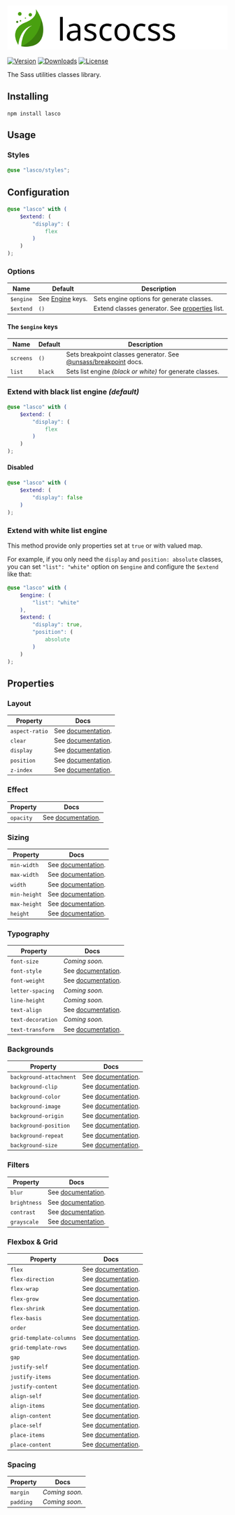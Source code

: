 <div align="center">

![Lasco](.github/banner.svg)

</div>

[![Version](https://flat.badgen.net/npm/v/lasco)](https://www.npmjs.com/package/lasco)
[![Downloads](https://flat.badgen.net/npm/dt/lasco)](https://www.npmjs.com/package/lasco)
[![License](https://flat.badgen.net/npm/license/lasco)](https://www.npmjs.com/package/lasco)

The Sass utilities classes library.

## Installing

```shell
npm install lasco
```

## Usage

### Styles

```scss
@use "lasco/styles";
```

## Configuration

```scss
@use "lasco" with (
    $extend: (
        "display": (
            flex
        )
    )
);
```

### Options

| Name      | Default                              | Description                                                   |
|-----------|--------------------------------------|---------------------------------------------------------------|
| `$engine` | See [Engine](#the-engine-keys) keys. | Sets engine options for generate classes.                     |
| `$extend` | `()`                                 | Extend classes generator. See [properties](#properties) list. |

#### The `$engine` keys

| Name      | Default | Description                                                                                             |
|-----------|---------|---------------------------------------------------------------------------------------------------------|
| `screens` | `()`    | Sets breakpoint classes generator. See [@unsass/breakpoint](https://github.com/unsass/breakpoint) docs. |
| `list`    | `black` | Sets list engine _(black or white)_ for generate classes.                                               |

### Extend with black list engine _(default)_

```scss
@use "lasco" with (
    $extend: (
        "display": (
            flex
        )
    )
);
```

#### Disabled

```scss
@use "lasco" with (
    $extend: (
        "display": false
    )
);
```

### Extend with white list engine

This method provide only properties set at `true` or with valued map.

For example, if you only need the `display` and `position: absolute` classes, you can set `"list": "white"` option
on `$engine` and configure the `$extend` like that:

```scss
@use "lasco" with (
    $engine: (
        "list": "white"
    ),
    $extend: (
        "display": true,
        "position": (
            absolute
        )
    )
);
```

## Properties

### Layout

| Property       | Docs                                           |
|----------------|------------------------------------------------|
| `aspect-ratio` | See [documentation](/src/aspect-ratio#readme). |
| `clear`        | See [documentation](/src/clear#readme).        |
| `display`      | See [documentation](/src/display#readme).      |
| `position`     | See [documentation](/src/position#readme).     |
| `z-index`      | See [documentation](/src/z-index#readme).      |

### Effect

| Property  | Docs                                      |
|-----------|-------------------------------------------|
| `opacity` | See [documentation](/src/opacity#readme). |

### Sizing

| Property     | Docs                                         |
|--------------|----------------------------------------------|
| `min-width`  | See [documentation](/src/min-width#readme).  |
| `max-width`  | See [documentation](/src/max-width#readme).  |
| `width`      | See [documentation](/src/width#readme).      |
| `min-height` | See [documentation](/src/min-height#readme). |
| `max-height` | See [documentation](/src/max-height#readme). |
| `height`     | See [documentation](/src/height#readme).     |

### Typography

| Property          | Docs                                             |
|-------------------|--------------------------------------------------|
| `font-size`       | _Coming soon._                                   |
| `font-style`      | See [documentation](/src/font-style#readme).     |
| `font-weight`     | See [documentation](/src/font-weight#readme).    |
| `letter-spacing`  | _Coming soon._                                   |
| `line-height`     | _Coming soon._                                   |
| `text-align`      | See [documentation](/src/text-align#readme).     |
| `text-decoration` | _Coming soon._                                   |
| `text-transform`  | See [documentation](/src/text-transform#readme). |

### Backgrounds

| Property                | Docs                                                    |
|-------------------------|---------------------------------------------------------|
| `background-attachment` | See [documentation](/src/background-attachment#readme). |
| `background-clip`       | See [documentation](/src/background-clip#readme).       |
| `background-color`      | See [documentation](/src/background-color#readme).      |
| `background-image`      | See [documentation](/src/background-image#readme).      |
| `background-origin`     | See [documentation](/src/background-origin#readme).     |
| `background-position`   | See [documentation](/src/background-position#readme).   |
| `background-repeat`     | See [documentation](/src/background-repeat#readme).     |
| `background-size`       | See [documentation](/src/background-size#readme).       |

### Filters

| Property     | Docs                                         |
|--------------|----------------------------------------------|
| `blur`       | See [documentation](/src/blur#readme).       |
| `brightness` | See [documentation](/src/brightness#readme). |
| `contrast`   | See [documentation](/src/contrast#readme).   |
| `grayscale`  | See [documentation](/src/grayscale#readme).  |

### Flexbox & Grid

| Property                | Docs                                                    |
|-------------------------|---------------------------------------------------------|
| `flex`                  | See [documentation](/src/flex#readme).                  |
| `flex-direction`        | See [documentation](/src/flex-direction#readme).        |
| `flex-wrap`             | See [documentation](/src/flex-wrap#readme).             |
| `flex-grow`             | See [documentation](/src/flex-grow#readme).             |
| `flex-shrink`           | See [documentation](/src/flex-shrink#readme).           |
| `flex-basis`            | See [documentation](/src/flex-basis#readme).            |
| `order`                 | See [documentation](/src/order#readme).                 |
| `grid-template-columns` | See [documentation](/src/grid-template-columns#readme). |
| `grid-template-rows`    | See [documentation](/src/grid-template-rows#readme).    |
| `gap`                   | See [documentation](/src/gap#readme).                   |
| `justify-self`          | See [documentation](/src/justify-self#readme).          |
| `justify-items`         | See [documentation](/src/justify-items#readme).         |
| `justify-content`       | See [documentation](/src/justify-content#readme).       |
| `align-self`            | See [documentation](/src/align-self#readme).            |
| `align-items`           | See [documentation](/src/align-items#readme).           |
| `align-content`         | See [documentation](/src/align-content#readme).         |
| `place-self`            | See [documentation](/src/place-self#readme).            |
| `place-items`           | See [documentation](/src/place-items#readme).           |
| `place-content`         | See [documentation](/src/place-content#readme).         |

### Spacing

| Property  | Docs           |
|-----------|----------------|
| `margin`  | _Coming soon._ |
| `padding` | _Coming soon._ |
